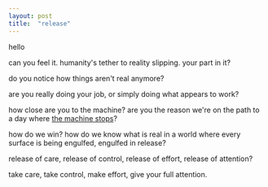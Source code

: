 ```yaml
---
layout: post
title:  "release"
---
```


hello

can you feel it. humanity's tether to reality slipping. your part in it?

do you notice how things aren't real anymore?

are you really doing your job, or simply doing what appears to work?

how close are you to the machine? are you the reason we're on the path to a day where [the machine stops](https://en.wikipedia.org/wiki/The_Machine_Stops)?

how do we win? how do we know what is real in a world where every surface is being engulfed, engulfed in release?

release of care, release of control, release of effort, release of attention?

take care, take control, make effort, give your full attention.
